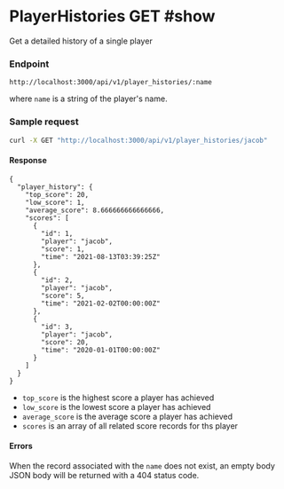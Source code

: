 # PlayerHistories GET #show

Get a detailed history of a single player

### Endpoint

```
http://localhost:3000/api/v1/player_histories/:name
```

where `name` is a string of the player's name.

### Sample request

```bash
curl -X GET "http://localhost:3000/api/v1/player_histories/jacob"
```

#### Response

```
{
  "player_history": {
    "top_score": 20,
    "low_score": 1,
    "average_score": 8.666666666666666,
    "scores": [
      {
        "id": 1,
        "player": "jacob",
        "score": 1,
        "time": "2021-08-13T03:39:25Z"
      },
      {
        "id": 2,
        "player": "jacob",
        "score": 5,
        "time": "2021-02-02T00:00:00Z"
      },
      {
        "id": 3,
        "player": "jacob",
        "score": 20,
        "time": "2020-01-01T00:00:00Z"
      }
    ]
  }
}
```

- `top_score` is the highest score a player has achieved
- `low_score` is the lowest score a player has achieved
- `average_score` is the average score a player has achieved
- `scores` is an array of all related score records for ths player


#### Errors

When the record associated with the `name` does not exist, an empty body JSON body
will be returned with a 404 status code.
